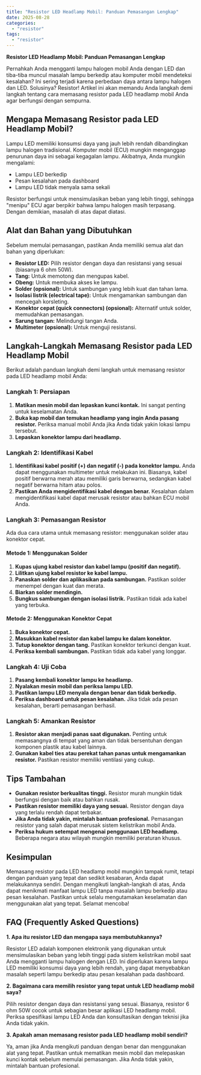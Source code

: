```yaml
---
title: "Resistor LED Headlamp Mobil: Panduan Pemasangan Lengkap"
date: 2025-08-28
categories: 
  - "resistor"
tags: 
  - "resistor"
---
```


**Resistor LED Headlamp Mobil: Panduan Pemasangan Lengkap**

Pernahkah Anda mengganti lampu halogen mobil Anda dengan LED dan tiba-tiba muncul masalah lampu berkedip atau komputer mobil mendeteksi kesalahan? Ini sering terjadi karena perbedaan daya antara lampu halogen dan LED. Solusinya? Resistor! Artikel ini akan memandu Anda langkah demi langkah tentang cara memasang resistor pada LED headlamp mobil Anda agar berfungsi dengan sempurna.

## Mengapa Memasang Resistor pada LED Headlamp Mobil?

Lampu LED memiliki konsumsi daya yang jauh lebih rendah dibandingkan lampu halogen tradisional. Komputer mobil (ECU) mungkin menganggap penurunan daya ini sebagai kegagalan lampu. Akibatnya, Anda mungkin mengalami:

- Lampu LED berkedip
- Pesan kesalahan pada dashboard
- Lampu LED tidak menyala sama sekali

Resistor berfungsi untuk mensimulasikan beban yang lebih tinggi, sehingga "menipu" ECU agar berpikir bahwa lampu halogen masih terpasang. Dengan demikian, masalah di atas dapat diatasi.

## Alat dan Bahan yang Dibutuhkan

Sebelum memulai pemasangan, pastikan Anda memiliki semua alat dan bahan yang diperlukan:

- **Resistor LED:** Pilih resistor dengan daya dan resistansi yang sesuai (biasanya 6 ohm 50W).
- **Tang:** Untuk memotong dan mengupas kabel.
- **Obeng:** Untuk membuka akses ke lampu.
- **Solder (opsional):** Untuk sambungan yang lebih kuat dan tahan lama.
- **Isolasi listrik (electrical tape):** Untuk mengamankan sambungan dan mencegah korsleting.
- **Konektor cepat (quick connectors) (opsional):** Alternatif untuk solder, memudahkan pemasangan.
- **Sarung tangan:** Melindungi tangan Anda.
- **Multimeter (opsional):** Untuk menguji resistansi.

## Langkah-Langkah Memasang Resistor pada LED Headlamp Mobil

Berikut adalah panduan langkah demi langkah untuk memasang resistor pada LED headlamp mobil Anda:

### Langkah 1: Persiapan

1. **Matikan mesin mobil dan lepaskan kunci kontak.** Ini sangat penting untuk keselamatan Anda.
2. **Buka kap mobil dan temukan headlamp yang ingin Anda pasang resistor.** Periksa manual mobil Anda jika Anda tidak yakin lokasi lampu tersebut.
3. **Lepaskan konektor lampu dari headlamp.**

### Langkah 2: Identifikasi Kabel

1. **Identifikasi kabel positif (+) dan negatif (-) pada konektor lampu.** Anda dapat menggunakan multimeter untuk melakukan ini. Biasanya, kabel positif berwarna merah atau memiliki garis berwarna, sedangkan kabel negatif berwarna hitam atau polos.
2. **Pastikan Anda mengidentifikasi kabel dengan benar.** Kesalahan dalam mengidentifikasi kabel dapat merusak resistor atau bahkan ECU mobil Anda.

### Langkah 3: Pemasangan Resistor

Ada dua cara utama untuk memasang resistor: menggunakan solder atau konektor cepat.

#### Metode 1: Menggunakan Solder

1. **Kupas ujung kabel resistor dan kabel lampu (positif dan negatif).**
2. **Lilitkan ujung kabel resistor ke kabel lampu.**
3. **Panaskan solder dan aplikasikan pada sambungan.** Pastikan solder menempel dengan kuat dan merata.
4. **Biarkan solder mendingin.**
5. **Bungkus sambungan dengan isolasi listrik.** Pastikan tidak ada kabel yang terbuka.

#### Metode 2: Menggunakan Konektor Cepat

1. **Buka konektor cepat.**
2. **Masukkan kabel resistor dan kabel lampu ke dalam konektor.**
3. **Tutup konektor dengan tang.** Pastikan konektor terkunci dengan kuat.
4. **Periksa kembali sambungan.** Pastikan tidak ada kabel yang longgar.

### Langkah 4: Uji Coba

1. **Pasang kembali konektor lampu ke headlamp.**
2. **Nyalakan mesin mobil dan periksa lampu LED.**
3. **Pastikan lampu LED menyala dengan benar dan tidak berkedip.**
4. **Periksa dashboard untuk pesan kesalahan.** Jika tidak ada pesan kesalahan, berarti pemasangan berhasil.

### Langkah 5: Amankan Resistor

1. **Resistor akan menjadi panas saat digunakan.** Penting untuk memasangnya di tempat yang aman dan tidak bersentuhan dengan komponen plastik atau kabel lainnya.
2. **Gunakan kabel ties atau perekat tahan panas untuk mengamankan resistor.** Pastikan resistor memiliki ventilasi yang cukup.

## Tips Tambahan

- **Gunakan resistor berkualitas tinggi.** Resistor murah mungkin tidak berfungsi dengan baik atau bahkan rusak.
- **Pastikan resistor memiliki daya yang sesuai.** Resistor dengan daya yang terlalu rendah dapat terbakar.
- **Jika Anda tidak yakin, mintalah bantuan profesional.** Pemasangan resistor yang salah dapat merusak sistem kelistrikan mobil Anda.
- **Periksa hukum setempat mengenai penggunaan LED headlamp.** Beberapa negara atau wilayah mungkin memiliki peraturan khusus.

## Kesimpulan

Memasang resistor pada LED headlamp mobil mungkin tampak rumit, tetapi dengan panduan yang tepat dan sedikit kesabaran, Anda dapat melakukannya sendiri. Dengan mengikuti langkah-langkah di atas, Anda dapat menikmati manfaat lampu LED tanpa masalah lampu berkedip atau pesan kesalahan. Pastikan untuk selalu mengutamakan keselamatan dan menggunakan alat yang tepat. Selamat mencoba!

## FAQ (Frequently Asked Questions)

**1\. Apa itu resistor LED dan mengapa saya membutuhkannya?**

Resistor LED adalah komponen elektronik yang digunakan untuk mensimulasikan beban yang lebih tinggi pada sistem kelistrikan mobil saat Anda mengganti lampu halogen dengan LED. Ini diperlukan karena lampu LED memiliki konsumsi daya yang lebih rendah, yang dapat menyebabkan masalah seperti lampu berkedip atau pesan kesalahan pada dashboard.

**2\. Bagaimana cara memilih resistor yang tepat untuk LED headlamp mobil saya?**

Pilih resistor dengan daya dan resistansi yang sesuai. Biasanya, resistor 6 ohm 50W cocok untuk sebagian besar aplikasi LED headlamp mobil. Periksa spesifikasi lampu LED Anda dan konsultasikan dengan teknisi jika Anda tidak yakin.

**3\. Apakah aman memasang resistor pada LED headlamp mobil sendiri?**

Ya, aman jika Anda mengikuti panduan dengan benar dan menggunakan alat yang tepat. Pastikan untuk mematikan mesin mobil dan melepaskan kunci kontak sebelum memulai pemasangan. Jika Anda tidak yakin, mintalah bantuan profesional.
